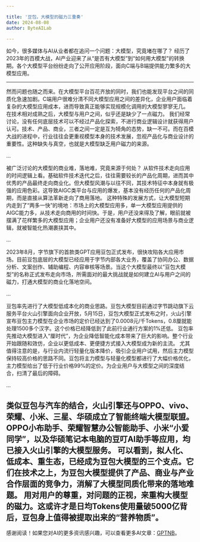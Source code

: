 ```yaml
---

title: '豆包，大模型的磁力三重奏'
date: 2024-08-08
author: ByteAILab

---
```


如今，很多媒体与AI从业者都在追问一个问题：大模型，究竟堵在哪了？
经历了2023年的百模大战，AI产业迎来了从“是否有大模型”到“如何用大模型”的转换期。各个大模型平台纷纷走向了公开应用阶段，面向C端与B端提供能力繁多的大模型应用。

---

然而问题也随之而来。在大模型平台百花齐放的同时，我们也能发现平台之间的同质化急速加剧。C端用户很难分清不同大模型应用之间的差异化，企业用户面临着复杂的大模型应用成本，进而导致真正能够实现规模化调用的大模型寥寥无几。
在技术相对成熟之后，大模型与用户之间，似乎还是缺少了一点磁力。
我们经常讨论，没有任何底层技术可以不经过产品化探索，不进行商业逻辑设计就获得用户认可。技术、产品、商业，三者之间一定是互为犄角的态势，缺一不可。而在百模大战的进程中，行业往往会更重视模型本身的技术发展，忽视产品化与商业设计的重要性。这种缺失与真空，也就是大模型缺乏用户磁力的来源。

...

被广泛讨论的大模型的商业难，落地难，究竟来源于何处？
从软件技术走向应用的时间逻辑上看。基础软件技术迭代之后，往往需要较长的产品化周期，进而其中优秀的产品最终走向商业化。但大模型风潮与以往不同，其技术特征中本身就有极强的应用色彩。这导致AIGC类平台与应用的爆发，基本没有经历任何的产品化周期，而是直接从算法革新走向了商用落地。
这种特殊的发展方式，让大模型短期内走到了“两多一快”的境地：市场上的大模型应用多，单一大模型应用提供的AIGC能力多，从技术走向商用的时间快。于是，用户还没来得及了解，眼前就被摆满了花样繁多的大模型应用；企业用户还没有准备好大模型的应用场景与商业逻辑，就被智能化热潮裹挟其中。

...

2023年8月，字节旗下的首款类GPT应用豆包正式发布，很快攻陷各大应用市场。目前豆包底层的大模型已经应用于字节内部各大业务，覆盖了协同办公、数据分析、文案创作、辅助编程、内容审核等场景。当这个大模型最终以“豆包大模型”的名称正式发布走向市场，所需面对的最大挑战就是如何建立AI与用户之间的磁力，打通大模型的商业化落地空间。

...

豆包率先进行了大模型低成本化的商业思路。豆包大模型目前通过字节跳动旗下云服务平台火山引擎面向企业开放，5月15日，豆包大模型正式发布之时，火山引擎宣布豆包主力模型在企业市场的定价已经达到了0.0008元/千Tokens，0.8厘就能处理1500多个汉字。这个价格已经降低到了此前行业通行方案的1%还低。
豆包率先推动大模型进入“厘时代”，为企业降低智能化成本带来了巨大的影响。整个行业开始跟随和效仿，企业以更低成本、更便捷方式接入大模型成为新的主流。
尤其值得注意的是，与行业内流行轻量化版本降价，吸引企业用户试用，然后主力模型保持较高价格的思路不同。豆包将主力模型与轻量化模型都进行了大幅价格优化，主力模型给出了低于行业价格99%的定价。为企业用户与大模型之间的深度结合，扫清了最后的障碍。

...

类似豆包与汽车的结合，火山引擎还与OPPO、vivo、荣耀、小米、三星、华硕成立了智能终端大模型联盟。OPPO小布助手、荣耀智慧办公智能助手、小米“小爱同学”，以及华硕笔记本电脑的豆叮AI助手等应用，均已接入火山引擎的大模型服务。
可以看到，拟人化、低成本、重生态，已经成为豆包大模型的三个支点。它们在技术之上，为豆包大模型提供了产品、商业与产业合作层面的竞争力，消解了大模型同质化带来的落地难题。
用对用户的尊重，对问题的正视，来重构大模型的磁力。这或许才是日均Tokens使用量破5000亿背后，豆包身上值得被提取出来的“营养物质”。
---
感谢阅读！如果您对AI的更多资讯感兴趣，可以查看更多AI文章：[GPTNB](https://gptnb.com)。